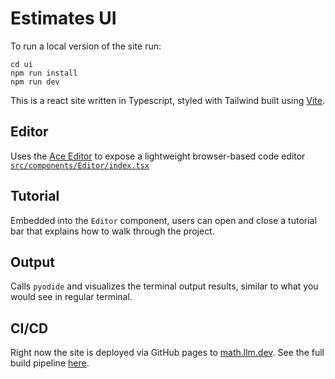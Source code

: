 # Estimates UI
To run a local version of the site run:
```
cd ui
npm run install
npm run dev
```
This is a react site written in Typescript, styled with Tailwind built using [Vite](https://vite.dev).

## Editor
Uses the [Ace Editor](https://www.npmjs.com/package/react-ace) to expose a lightweight browser-based code editor [`src/components/Editor/index.tsx`](src/components/Editor/index.tsx)

## Tutorial
Embedded into the `Editor` component, users can open and close a tutorial bar that explains how to walk through the project.

## Output
Calls `pyodide` and visualizes the terminal output results, similar to what you would see in regular terminal.

## CI/CD
Right now the site is deployed via GitHub pages to [math.llm.dev](https://math.llm.dev). See the full build pipeline [here](.github/workflows/pages.yml).

